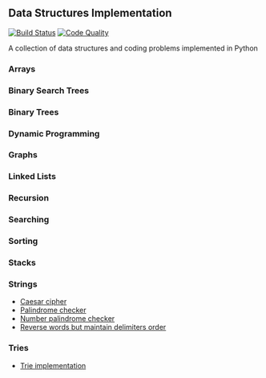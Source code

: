 ## Data Structures Implementation

[![Build Status](https://travis-ci.org/gitgik/data-structures-implementation.svg?branch=master)](https://travis-ci.org/gitgik/data-structures-implementation)
[![Code Quality](https://api.codacy.com/project/badge/Grade/0ab2d18dac654883a4d68ab6bc790c5e)](https://www.codacy.com/manual/gitgik/data-structures-implementation?utm_source=github.com&utm_medium=referral&utm_content=gitgik/data-structures-implementation&utm_campaign=Badge_Grade)

A collection of data structures and coding problems implemented in Python

### Arrays

### Binary Search Trees

### Binary Trees

### Dynamic Programming

### Graphs

### Linked Lists

### Recursion

### Searching

### Sorting

### Stacks

### Strings

- [Caesar cipher](strings/caesar_cipher.py)
- [Palindrome checker](strings/is_palindrome.py)
- [Number palindrome checker](strings/number_palindrome.ipynb)
- [Reverse words but maintain delimiters order](strings/maintain_delimiter_order.py)

### Tries

- [Trie implementation](tries/trie.ipynb)
